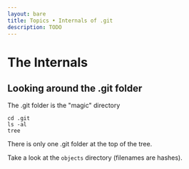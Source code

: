 ```yaml
---
layout: bare
title: Topics • Internals of .git
description: TODO
---
```


# The Internals

## Looking around the .git folder
The .git folder is the "magic" directory

    cd .git
    ls -al
    tree

There is only one .git folder at the top of the tree.

Take a look at the `objects` directory (filenames are hashes).
